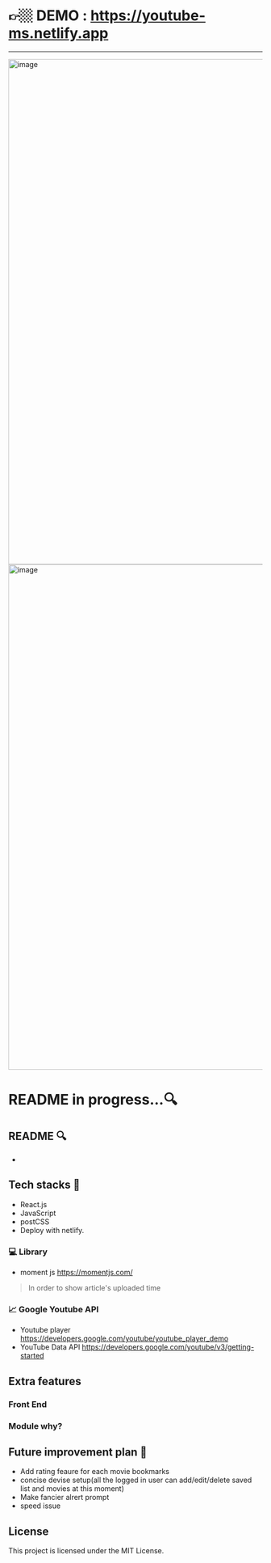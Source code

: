 
# 👉🏼 DEMO : https://youtube-ms.netlify.app
<hr />
<img width="1000" alt="image" src="https://user-images.githubusercontent.com/71766604/162486005-84a7c3d3-19f4-4ed4-bbe6-ee3f35d230f5.png">

<img width="1000" alt="image" src="https://user-images.githubusercontent.com/71766604/162485181-083d721b-0452-4f85-96a5-27d7cc72fdc4.png">


# README in progress...🔍

## README 🔍
- 

## Tech stacks 💪
- React.js
- JavaScript
- postCSS
- Deploy with netlify.


### 💻 Library
- moment js https://momentjs.com/
 > In order to show article's uploaded time

### 📈 Google Youtube API 
- Youtube player https://developers.google.com/youtube/youtube_player_demo
- YouTube Data API https://developers.google.com/youtube/v3/getting-started

## Extra features
### Front End
### Module why?

## Future improvement plan 📝
- Add rating feaure for each movie bookmarks
- concise devise setup(all the logged in user can add/edit/delete saved list and movies at this moment)
- Make fancier alrert prompt
- speed issue


## License
This project is licensed under the MIT License.
